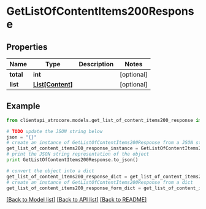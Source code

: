 # GetListOfContentItems200Response


## Properties
Name | Type | Description | Notes
------------ | ------------- | ------------- | -------------
**total** | **int** |  | [optional] 
**list** | [**List[Content]**](Content.md) |  | [optional] 

## Example

```python
from clientapi_atrocore.models.get_list_of_content_items200_response import GetListOfContentItems200Response

# TODO update the JSON string below
json = "{}"
# create an instance of GetListOfContentItems200Response from a JSON string
get_list_of_content_items200_response_instance = GetListOfContentItems200Response.from_json(json)
# print the JSON string representation of the object
print GetListOfContentItems200Response.to_json()

# convert the object into a dict
get_list_of_content_items200_response_dict = get_list_of_content_items200_response_instance.to_dict()
# create an instance of GetListOfContentItems200Response from a dict
get_list_of_content_items200_response_form_dict = get_list_of_content_items200_response.from_dict(get_list_of_content_items200_response_dict)
```
[[Back to Model list]](../README.md#documentation-for-models) [[Back to API list]](../README.md#documentation-for-api-endpoints) [[Back to README]](../README.md)


